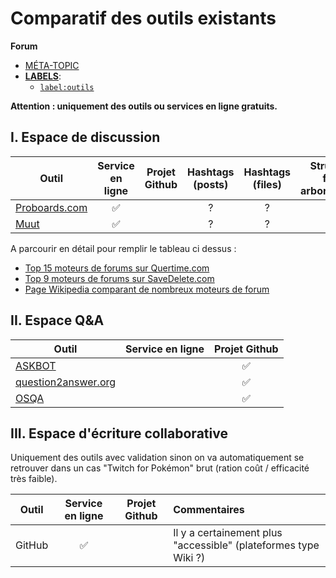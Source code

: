 Comparatif des outils existants
==

**Forum**  
- [MÉTA-TOPIC]()
- [**LABELS**](https://github.com/sveinburne/lets-play-science/issues/39):
    - [`label:outils`](https://github.com/sveinburne/lets-play-science/issues?utf8=%E2%9C%93&q=label%3Aoutils+)

**Attention : uniquement des outils ou services en ligne gratuits.**

## I. Espace de discussion

| Outil                                       |  Service en ligne   | Projet Github | Hashtags (posts) | Hashtags (files) | Structure files arborescente | Vote par catégorie (posts) |
|----------------------------------------------|:------------------:|:-------------:|:----------------:|:----------------:|:---------------------------:|:--------------------------:|
| [Proboards.com](https://www.proboards.com)      | :white_check_mark: | | ?| ?| ?| ?|
| [Muut](https://muut.com)                       | :white_check_mark: | | ?| ?| ?| ?|

A parcourir en détail pour remplir le tableau ci dessus :

* [Top 15 moteurs de forums sur Quertime.com](http://www.quertime.com/article/15-best-online-forum-platforms-software-free-and-paid/)
* [Top 9 moteurs de forums sur SaveDelete.com](http://savedelete.com/software/best-forum-software-free-and-paid/14592/)
* [Page Wikipedia comparant de nombreux moteurs de forum](https://en.m.wikipedia.org/wiki/Comparison_of_Internet_forum_software)

## II. Espace Q&A

| Outil                                       |  Service en ligne   | Projet Github |
|----------------------------------------------|:--------------------:|:--------------------:|
| [ASKBOT](https://askbot.com)                |                    | :white_check_mark:|
| [question2answer.org](http://www.question2answer.org)|           | :white_check_mark:|
| [OSQA](http://www.osqa.net)                 |                    | :white_check_mark:|



## III. Espace d'écriture collaborative

Uniquement des outils avec validation sinon on va automatiquement se retrouver dans un cas "Twitch for Pokémon" brut (ration coût / efficacité très faible).

| Outil                                       |  Service en ligne   | Projet Github | Commentaires |
|----------------------------------------------|:--------------------:|:-------------:|:-----------|
| GitHub                                       | :white_check_mark: |               | Il y a certainement plus "accessible" (plateformes type Wiki ?) |
